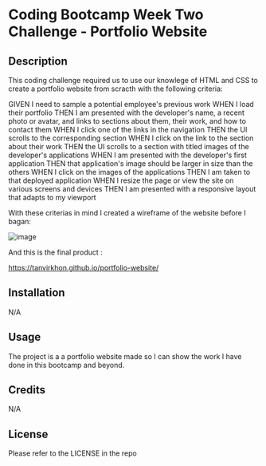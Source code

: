 # Coding Bootcamp Week Two Challenge - Portfolio Website

## Description

This coding challenge required us to use our knowlege of HTML and CSS to create a portfolio website from scracth with the following criteria:

GIVEN I need to sample a potential employee's previous work
WHEN I load their portfolio
THEN I am presented with the developer's name, a recent photo or avatar, and links to sections about them, their work, and how to contact them
WHEN I click one of the links in the navigation
THEN the UI scrolls to the corresponding section
WHEN I click on the link to the section about their work
THEN the UI scrolls to a section with titled images of the developer's applications
WHEN I am presented with the developer's first application
THEN that application's image should be larger in size than the others
WHEN I click on the images of the applications
THEN I am taken to that deployed application
WHEN I resize the page or view the site on various screens and devices
THEN I am presented with a responsive layout that adapts to my viewport

With these criterias in mind I created a wireframe of the website before I bagan:

![image](https://user-images.githubusercontent.com/119143763/208025212-07834322-7200-4296-b0a7-eb0382a58f70.png)

And this is the final product :

https://tanvirkhon.github.io/portfolio-website/

## Installation

N/A

## Usage

The project is a a portfolio website made so I can show the work I have done in this bootcamp and beyond. 

## Credits

N/A

## License

Please refer to the LICENSE in the repo
